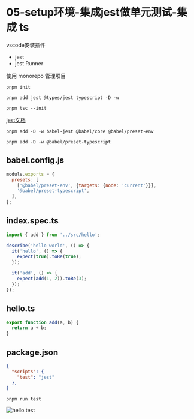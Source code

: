 # 05-setup环境-集成jest做单元测试-集成 ts

vscode安装插件
- jest
- jest Runner


使用 monorepo 管理项目

`pnpm init`

`pnpm add jest @types/jest typescript -D -w`

`pnpm tsc --init`

[jest文档](https://jestjs.io/docs/getting-started)

`pnpm add -D -w babel-jest @babel/core @babel/preset-env`

`pnpm add -D -w @babel/preset-typescript`

## babel.config.js
```js
module.exports = {
  presets: [
    ['@babel/preset-env', {targets: {node: 'current'}}],
    '@babel/preset-typescript',
  ],
};
```

## index.spec.ts
```js
import { add } from '../src/hello';

describe('hello world', () => {
  it('hello', () => {
    expect(true).toBe(true);
  });

  it('add', () => {
    expect(add(1, 2)).toBe(3);
  });
});
```

## hello.ts
```js
export function add(a, b) {
  return a + b;
}
```

## package.json
```json
{
  "scripts": {
    "test": "jest"
  },
}
```

`pnpm run test`

![hello.test](/mini-vue3/hello.test.png)


